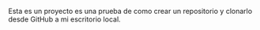 Esta es un proyecto es una prueba de como crear un repositorio y clonarlo desde GitHub a mi escritorio local.
